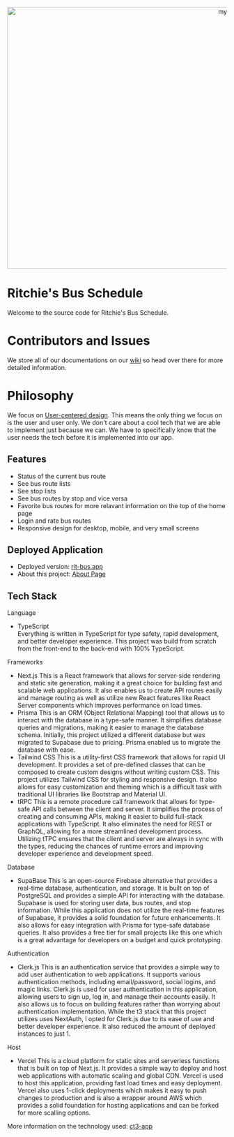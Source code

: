 <p align="center">
<img width="1024" height="600" src="https://github.com/user-attachments/assets/a084b748-ae0b-49a7-8faf-d4c9b2808f68" alt="my banner">
</p>


# Ritchie's Bus Schedule

Welcome to the source code for Ritchie's Bus Schedule.

# Contributors and Issues

We store all of our documentations on our [wiki](https://github.com/hiromon0125/ritchie-bus-schedule/wiki) so head over there for more detailed information.

# Philosophy

We focus on [User-centered design](https://en.wikipedia.org/wiki/User-centered_design). This means the only thing we focus on is the user and user only. We don't care about a cool tech that we are able to implement just because we can. We have to specifically know that the user needs the tech before it is implemented into our app.

## Features
- Status of the current bus route
- See bus route lists
- See stop lists
- See bus routes by stop and vice versa
- Favorite bus routes for more relavant information on the top of the home page
- Login and rate bus routes
- Responsive design for desktop, mobile, and very small screens

## Deployed Application
- Deployed version: [rit-bus.app](https://rit-bus.app/)
- About this project: [About Page](https://www.rit-bus.app/about)

## Tech Stack
Language
- TypeScript  
Everything is written in TypeScript for type safety, rapid development, and better developer experience. This project was build from scratch from the front-end to the back-end with 100% TypeScript.

Frameworks
- Next.js
This is a React framework that allows for server-side rendering and static site generation, making it a great choice for building fast and scalable web applications. It also enables us to create API routes easily and manage routing as well as utilize new React features like React Server components which improves performance on load times.
- Prisma
This is an ORM (Object Relational Mapping) tool that allows us to interact with the database in a type-safe manner. It simplifies database queries and migrations, making it easier to manage the database schema. Initially, this project utilized a different database but was migrated to Supabase due to pricing. Prisma enabled us to migrate the database with ease.
- Tailwind CSS
This is a utility-first CSS framework that allows for rapid UI development. It provides a set of pre-defined classes that can be composed to create custom designs without writing custom CSS. This project utilizes Tailwind CSS for styling and responsive design. It also allows for easy customization and theming which is a difficult task with traditional UI libraries like Bootstrap and Material UI.
- tRPC
This is a remote procedure call framework that allows for type-safe API calls between the client and server. It simplifies the process of creating and consuming APIs, making it easier to build full-stack applications with TypeScript. It also eliminates the need for REST or GraphQL, allowing for a more streamlined development process. Utilizing tTPC ensures that the client and server are always in sync with the types, reducing the chances of runtime errors and improving developer experience and development speed.

Database
- SupaBase
This is an open-source Firebase alternative that provides a real-time database, authentication, and storage. It is built on top of PostgreSQL and provides a simple API for interacting with the database. Supabase is used for storing user data, bus routes, and stop information. While this application does not utilize the real-time features of Supabase, it provides a solid foundation for future enhancements. It also allows for easy integration with Prisma for type-safe database queries. It also provides a free tier for small projects like this one which is a great advantage for developers on a budget and quick prototyping.

Authentication
- Clerk.js
This is an authentication service that provides a simple way to add user authentication to web applications. It supports various authentication methods, including email/password, social logins, and magic links. Clerk.js is used for user authentication in this application, allowing users to sign up, log in, and manage their accounts easily. It also allows us to focus on building features rather than worrying about authentication implementation. While the t3 stack that this project utilizes uses NextAuth, I opted for Clerk.js due to its ease of use and better developer experience. It also reduced the amount of deployed instances to just 1.

Host
- Vercel
This is a cloud platform for static sites and serverless functions that is built on top of Next.js. It provides a simple way to deploy and host web applications with automatic scaling and global CDN. Vercel is used to host this application, providing fast load times and easy deployment. Vercel also uses 1-click deployments which makes it easy to push changes to production and is also a wrapper around AWS which provides a solid foundation for hosting applications and can be forked for more scalling options.

More information on the technology used: [ct3-app](https://create.t3.gg/)
